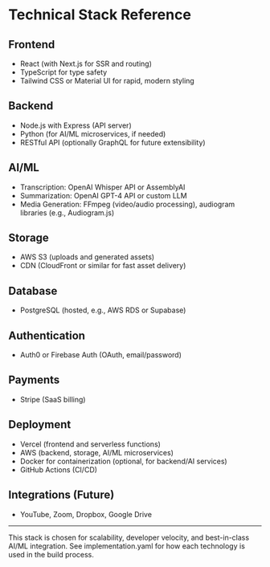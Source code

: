 # Technical Stack Reference

## Frontend
- React (with Next.js for SSR and routing)
- TypeScript for type safety
- Tailwind CSS or Material UI for rapid, modern styling

## Backend
- Node.js with Express (API server)
- Python (for AI/ML microservices, if needed)
- RESTful API (optionally GraphQL for future extensibility)

## AI/ML
- Transcription: OpenAI Whisper API or AssemblyAI
- Summarization: OpenAI GPT-4 API or custom LLM
- Media Generation: FFmpeg (video/audio processing), audiogram libraries (e.g., Audiogram.js)

## Storage
- AWS S3 (uploads and generated assets)
- CDN (CloudFront or similar for fast asset delivery)

## Database
- PostgreSQL (hosted, e.g., AWS RDS or Supabase)

## Authentication
- Auth0 or Firebase Auth (OAuth, email/password)

## Payments
- Stripe (SaaS billing)

## Deployment
- Vercel (frontend and serverless functions)
- AWS (backend, storage, AI/ML microservices)
- Docker for containerization (optional, for backend/AI services)
- GitHub Actions (CI/CD)

## Integrations (Future)
- YouTube, Zoom, Dropbox, Google Drive

---
This stack is chosen for scalability, developer velocity, and best-in-class AI/ML integration. See implementation.yaml for how each technology is used in the build process. 